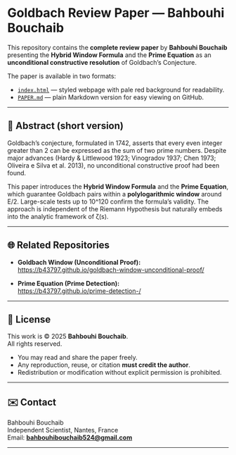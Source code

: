 # Goldbach Review Paper — Bahbouhi Bouchaib

This repository contains the **complete review paper** by **Bahbouhi Bouchaib** presenting the **Hybrid Window Formula** and the **Prime Equation** as an **unconditional constructive resolution** of Goldbach’s Conjecture.  

The paper is available in two formats:
- [`index.html`](./index.html) — styled webpage with pale red background for readability.  
- [`PAPER.md`](./PAPER.md) — plain Markdown version for easy viewing on GitHub.  

---

## 📄 Abstract (short version)

Goldbach’s conjecture, formulated in 1742, asserts that every even integer greater than 2 can be expressed as the sum of two prime numbers. Despite major advances (Hardy & Littlewood 1923; Vinogradov 1937; Chen 1973; Oliveira e Silva et al. 2013), no unconditional constructive proof had been found.  

This paper introduces the **Hybrid Window Formula** and the **Prime Equation**, which guarantee Goldbach pairs within a **polylogarithmic window** around E/2. Large-scale tests up to 10^120 confirm the formula’s validity. The approach is independent of the Riemann Hypothesis but naturally embeds into the analytic framework of ζ(s).  

---

## 🌐 Related Repositories

- **Goldbach Window (Unconditional Proof):**  
  https://b43797.github.io/goldbach-window-unconditional-proof/  

- **Prime Equation (Prime Detection):**  
  https://b43797.github.io/prime-detection-/  

---

## 📑 License

This work is © 2025 **Bahbouhi Bouchaib**.  
All rights reserved.  

- You may read and share the paper freely.  
- Any reproduction, reuse, or citation **must credit the author**.  
- Redistribution or modification without explicit permission is prohibited.  

---

## ✉️ Contact

Bahbouhi Bouchaib  
Independent Scientist, Nantes, France  
Email: **bahbouhibouchaib524@gmail.com**

---
